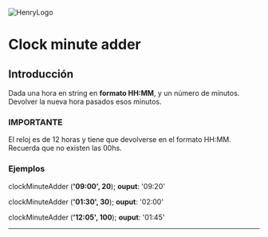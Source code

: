 ![HenryLogo](https://d31uz8lwfmyn8g.cloudfront.net/Assets/logo-henry-white-lg.png)

# Clock minute adder

## Introducción

Dada una hora en string en **formato HH:MM**, y un número de minutos.
Devolver la nueva hora pasados esos minutos.

### IMPORTANTE

El reloj es de 12 horas y tiene que devolverse en el formato HH:MM. Recuerda que no existen las 00hs.

### Ejemplos

clockMinuteAdder (**'09:00', 20**);
**ouput**: '09:20'

clockMinuteAdder (**'01:30', 30**);
**ouput**: '02:00'

clockMinuteAdder (**'12:05', 100**);
**ouput**: '01:45'

---
